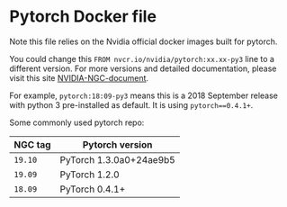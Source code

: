 # Pytorch Docker file

Note this file relies on the Nvidia official docker images built for pytorch.

You could change this `FROM nvcr.io/nvidia/pytorch:xx.xx-py3` line to a different version.
For more versions and detailed documentation, please visit this site [NVIDIA-NGC-document](https://docs.nvidia.com/deeplearning/frameworks/pytorch-release-notes/rel_19-10.html#rel_19-10). 


For example, `pytorch:18:09-py3` means this is a 2018 September release with python 3 pre-installed as default.
It is using `pytorch==0.4.1+`.

Some commonly used pytorch repo:

NGC tag | Pytorch version
----| ---
`19.10` | PyTorch 1.3.0a0+24ae9b5
`19.09` | PyTorch 1.2.0
`18.09` | PyTorch 0.4.1+ 



